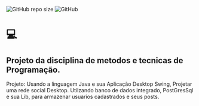 ![GitHub repo size](https://img.shields.io/github/repo-size/Samuel-Amaro/Projeto-MTP-2019-2)
![GitHub](https://img.shields.io/github/license/Samuel-Amaro/Projeto-MTP-2019-2)
# :computer: 
## Projeto da disciplina de metodos e tecnicas de Programação.
Projeto: Usando a linguagem Java e sua Aplicação Desktop Swing, Projetar uma rede social Desktop.
Utilzando banco de dados integrado, PostGresSql e sua Lib, para armazenar usuarios cadastrados e seus posts.



